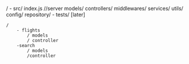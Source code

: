 /
    - src/ 
        index.js //server
        models/
        controllers/
        middlewares/
        services/
        utils/
        config/
        repository/
    - tests/ [later]


    / 
        - flights
            / models
            / controller
        -search
            / models
            /controller